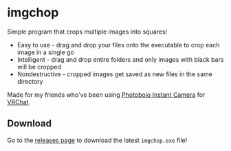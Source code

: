 # imgchop

Simple program that crops multiple images into squares!

- Easy to use - drag and drop your files onto the executable to crop each image in a single go
- Intelligent - drag and drop entire folders and only images with black bars will be cropped
- Nondestructive - cropped images get saved as new files in the same directory

Made for my friends who've been using [Photoboio Instant Camera](https://photoboio.gumroad.com/l/rgiyyl) for [VRChat](https://hello.vrchat.com/).

## Download

Go to the [releases page](https://github.com/mass8326/imgchop/releases) to download the latest `imgchop.exe` file!
